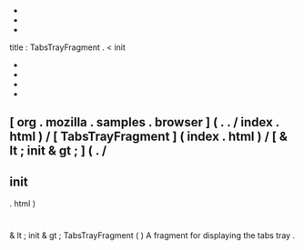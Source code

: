 -
-
-
title
:
TabsTrayFragment
.
<
init
>
-
-
-
-
[
org
.
mozilla
.
samples
.
browser
]
(
.
.
/
index
.
html
)
/
[
TabsTrayFragment
]
(
index
.
html
)
/
[
&
lt
;
init
&
gt
;
]
(
.
/
-
init
-
.
html
)
#
&
lt
;
init
&
gt
;
TabsTrayFragment
(
)
A
fragment
for
displaying
the
tabs
tray
.
